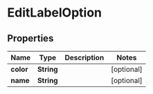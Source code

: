 
# EditLabelOption

## Properties
Name | Type | Description | Notes
------------ | ------------- | ------------- | -------------
**color** | **String** |  |  [optional]
**name** | **String** |  |  [optional]



